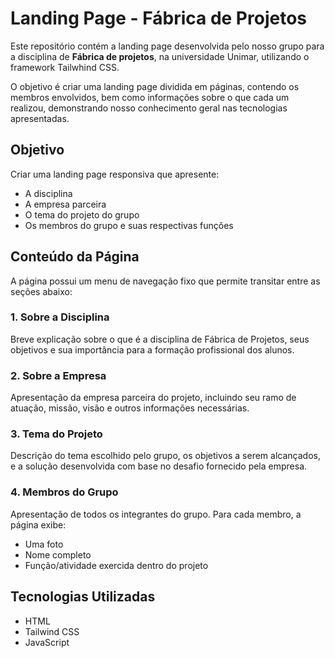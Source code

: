 # Landing Page - Fábrica de Projetos

Este repositório contém a landing page desenvolvida pelo nosso grupo para a disciplina de **Fábrica de projetos**, na universidade Unimar, utilizando o framework Tailwhind CSS. 

O objetivo é criar uma landing page dividida em páginas, contendo os membros envolvidos, bem como informações sobre o que cada um realizou, demonstrando nosso conhecimento geral nas tecnologias apresentadas.

## Objetivo

Criar uma landing page responsiva que apresente:

- A disciplina
- A empresa parceira
- O tema do projeto do grupo
- Os membros do grupo e suas respectivas funções

## Conteúdo da Página

A página possui um menu de navegação fixo que permite transitar entre as seções abaixo:

### 1. Sobre a Disciplina
Breve explicação sobre o que é a disciplina de Fábrica de Projetos, seus objetivos e sua importância para a formação profissional dos alunos.

### 2. Sobre a Empresa
Apresentação da empresa parceira do projeto, incluindo seu ramo de atuação, missão, visão e outros informações necessárias.

### 3. Tema do Projeto
Descrição do tema escolhido pelo grupo, os objetivos a serem alcançados, e a solução desenvolvida com base no desafio fornecido pela empresa.

### 4. Membros do Grupo
Apresentação de todos os integrantes do grupo. Para cada membro, a página exibe:

- Uma foto
- Nome completo
- Função/atividade exercida dentro do projeto

## Tecnologias Utilizadas

- HTML
- Tailwind CSS
- JavaScript